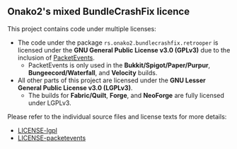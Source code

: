 ## Onako2's mixed BundleCrashFix licence

This project contains code under multiple licenses:

- The code under the package `rs.onako2.bundlecrashfix.retrooper` is licensed under the **GNU General Public License v3.0 (GPLv3)** due to the inclusion of [PacketEvents](https://modrinth.com/plugin/packetevents).  
  - PacketEvents is only used in the **Bukkit/Spigot/Paper/Purpur**, **Bungeecord/Waterfall**, and **Velocity** builds.
- All other parts of this project are licensed under the **GNU Lesser General Public License v3.0 (LGPLv3)**.  
  - The builds for **Fabric/Quilt**, **Forge**, and **NeoForge** are fully licensed under LGPLv3.

Please refer to the individual source files and license texts for more details:  
- [LICENSE-lgpl](https://github.com/Onako2/BundleCrashFix/blob/master/LICENSE-lgpl)  
- [LICENSE-packetevents](https://github.com/Onako2/BundleCrashFix/blob/master/LICENSE-packetevents)
